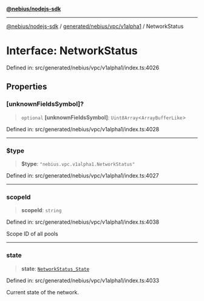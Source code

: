 [**@nebius/nodejs-sdk**](../../../../../README.md)

***

[@nebius/nodejs-sdk](../../../../../README.md) / [generated/nebius/vpc/v1alpha1](../README.md) / NetworkStatus

# Interface: NetworkStatus

Defined in: src/generated/nebius/vpc/v1alpha1/index.ts:4026

## Properties

### \[unknownFieldsSymbol\]?

> `optional` **\[unknownFieldsSymbol\]**: `Uint8Array`\<`ArrayBufferLike`\>

Defined in: src/generated/nebius/vpc/v1alpha1/index.ts:4028

***

### $type

> **$type**: `"nebius.vpc.v1alpha1.NetworkStatus"`

Defined in: src/generated/nebius/vpc/v1alpha1/index.ts:4027

***

### scopeId

> **scopeId**: `string`

Defined in: src/generated/nebius/vpc/v1alpha1/index.ts:4038

Scope ID of all pools

***

### state

> **state**: [`NetworkStatus_State`](../type-aliases/NetworkStatus_State.md)

Defined in: src/generated/nebius/vpc/v1alpha1/index.ts:4033

Current state of the network.
